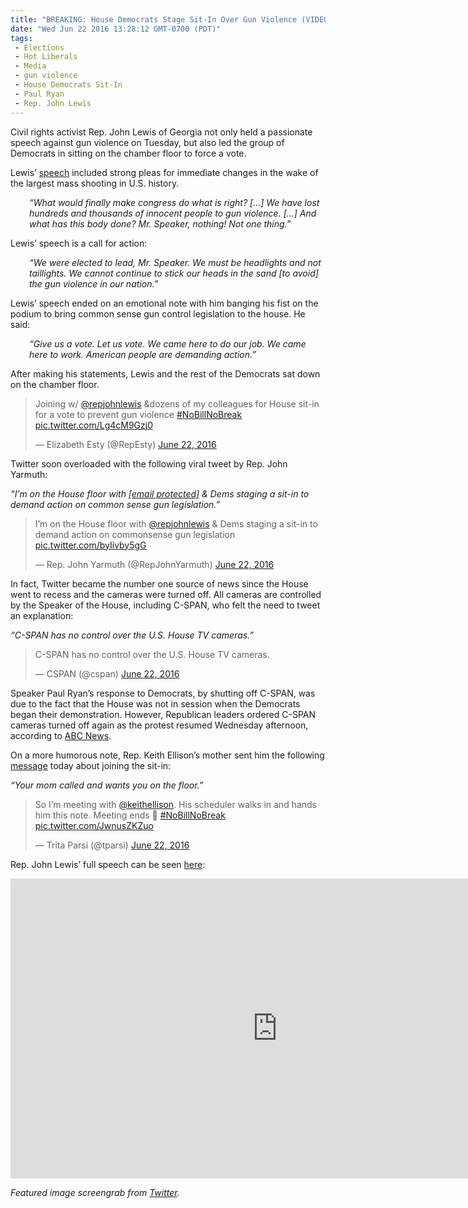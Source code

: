```yaml
---
title: "BREAKING: House Democrats Stage Sit-In Over Gun Violence (VIDEO)"
date: "Wed Jun 22 2016 13:28:12 GMT-0700 (PDT)"
tags: 
 - Elections
 - Hot Liberals
 - Media
 - gun violence
 - House Democrats Sit-In
 - Paul Ryan
 - Rep. John Lewis
---
```

<p><!-- Quick Adsense WordPress Plugin: http://quicksense.net/ --></p><p>Civil rights activist Rep. John Lewis of Georgia not only held a passionate speech against gun violence on Tuesday, but also led the group of Democrats in sitting on the chamber floor to force a vote.</p><p>Lewis&#x2019; <a href="https://www.youtube.com/watch?v=EZq2F9LcUrI" onclick="__gaTracker(&apos;send&apos;, &apos;event&apos;, &apos;outbound-article&apos;, &apos;https://www.youtube.com/watch?v=EZq2F9LcUrI&apos;, &apos;speech&apos;);">speech</a> included strong pleas for immediate changes in the wake of the largest mass shooting in U.S. history.</p><p style="padding-left: 30px;"><em>&#x201C;What would finally make congress do what is right? [&#x2026;] We have lost hundreds and thousands of innocent people to gun violence. [&#x2026;] And what has this body done? Mr. Speaker, nothing! Not one thing.&#x201D;</em></p><p>Lewis&#x2019; speech is a call for action:</p><p style="padding-left: 30px;"><em>&#x201C;We were elected to lead, Mr. Speaker. We must be headlights and not taillights. We cannot continue to stick our heads in the sand [to avoid] the gun violence in our nation.&#x201D;</em></p><p>Lewis&#x2019; speech ended on an emotional note with him banging his fist on the podium to bring common sense gun control legislation to the house. He said:</p><p style="padding-left: 30px;"><em>&#x201C;Give us a vote. Let us vote. We came here to do our job. We came here to work. American people are demanding action.&#x201D;</em></p><p>After making his statements, Lewis and the rest of the Democrats sat down on the chamber floor.</p><blockquote class="twitter-tweet" data-lang="en">
<p dir="ltr" lang="en">Joining w/ <a href="https://twitter.com/repjohnlewis" onclick="__gaTracker(&apos;send&apos;, &apos;event&apos;, &apos;outbound-article&apos;, &apos;https://twitter.com/repjohnlewis&apos;, &apos;@repjohnlewis&apos;);">@repjohnlewis</a> &amp;dozens of my colleagues for House sit-in for a vote to prevent gun violence <a href="https://twitter.com/hashtag/NoBillNoBreak?src=hash" onclick="__gaTracker(&apos;send&apos;, &apos;event&apos;, &apos;outbound-article&apos;, &apos;https://twitter.com/hashtag/NoBillNoBreak?src=hash&apos;, &apos;#NoBillNoBreak&apos;);">#NoBillNoBreak</a> <a href="https://t.co/Lg4cM9Gzj0" onclick="__gaTracker(&apos;send&apos;, &apos;event&apos;, &apos;outbound-article&apos;, &apos;https://t.co/Lg4cM9Gzj0&apos;, &apos;pic.twitter.com/Lg4cM9Gzj0&apos;);">pic.twitter.com/Lg4cM9Gzj0</a></p>
<p>&#x2014; Elizabeth Esty (@RepEsty) <a href="https://twitter.com/RepEsty/status/745642123647664128" onclick="__gaTracker(&apos;send&apos;, &apos;event&apos;, &apos;outbound-article&apos;, &apos;https://twitter.com/RepEsty/status/745642123647664128&apos;, &apos;June 22, 2016&apos;);">June 22, 2016</a></p></blockquote><p><script src="//platform.twitter.com/widgets.js" async charset="utf-8"></script></p><p>Twitter soon overloaded with the following viral tweet by Rep. John Yarmuth:</p><p><em>&#x201C;I&#x2019;m on the House floor with <a class="__cf_email__" href="/cdn-cgi/l/email-protection" data-cfemail="22c0a28862504752484d4a4c4e47554b51">[email&#xA0;protected]</a><script data-cfhash="f9e31" type="text/javascript">/* <![CDATA[ */!function(t,e,r,n,c,a,p){try{t=document.currentScript||function(){for(t=document.getElementsByTagName('script'),e=t.length;e--;)if(t[e].getAttribute('data-cfhash'))return t[e]}();if(t&&(c=t.previousSibling)){p=t.parentNode;if(a=c.getAttribute('data-cfemail')){for(e='',r='0x'+a.substr(0,2)|0,n=2;a.length-n;n+=2)e+='%'+('0'+('0x'+a.substr(n,2)^r).toString(16)).slice(-2);p.replaceChild(document.createTextNode(decodeURIComponent(e)),c)}p.removeChild(t)}}catch(u){}}()/* ]]> */</script> &amp; Dems staging a sit-in to demand action on common sense gun legislation.&#x201D;</em></p><blockquote class="twitter-tweet" data-lang="en"><p>
I&#x2019;m on the House floor with <a href="https://twitter.com/repjohnlewis" onclick="__gaTracker(&apos;send&apos;, &apos;event&apos;, &apos;outbound-article&apos;, &apos;https://twitter.com/repjohnlewis&apos;, &apos;@repjohnlewis&apos;);">@repjohnlewis</a> &amp; Dems staging a sit-in to demand action on commonsense gun legislation <a href="https://t.co/byIivby5gG" onclick="__gaTracker(&apos;send&apos;, &apos;event&apos;, &apos;outbound-article&apos;, &apos;https://t.co/byIivby5gG&apos;, &apos;pic.twitter.com/byIivby5gG&apos;);">pic.twitter.com/byIivby5gG</a></p>
<p>&#x2014; Rep. John Yarmuth (@RepJohnYarmuth) <a href="https://twitter.com/RepJohnYarmuth/status/745641223122259968" onclick="__gaTracker(&apos;send&apos;, &apos;event&apos;, &apos;outbound-article&apos;, &apos;https://twitter.com/RepJohnYarmuth/status/745641223122259968&apos;, &apos;June 22, 2016&apos;);">June 22, 2016</a>
</p></blockquote><p><script src="//platform.twitter.com/widgets.js" async charset="utf-8"></script></p><p>In fact, Twitter became the number one source of news since the House went to recess and the cameras were turned off. All cameras are controlled by the Speaker of the House, including C-SPAN, who felt the need to tweet an explanation:</p><p><em>&#x201C;C-SPAN has no control over the U.S. House TV cameras.&#x201D;</em></p><blockquote class="twitter-tweet" data-width="500"><p lang="en" dir="ltr">C-SPAN has no control over the U.S. House TV cameras.</p>
<p>&#x2014; CSPAN (@cspan) <a href="https://twitter.com/cspan/status/745643506786504704" onclick="__gaTracker(&apos;send&apos;, &apos;event&apos;, &apos;outbound-article&apos;, &apos;https://twitter.com/cspan/status/745643506786504704&apos;, &apos;June 22, 2016&apos;);">June 22, 2016</a></p></blockquote><p><script async src="//platform.twitter.com/widgets.js" charset="utf-8"></script></p><p><!-- Quick Adsense WordPress Plugin: http://quicksense.net/ --></p><p>Speaker Paul Ryan&#x2019;s response to Democrats, by shutting off C-SPAN, was due to the fact that the House was not in session when the Democrats began their demonstration. However, Republican leaders ordered C-SPAN cameras turned off again as the protest resumed Wednesday afternoon, according to <a href="http://abcnews.go.com/Politics/wireStory/house-democrats-stage-protest-dispute-guns-40044299" onclick="__gaTracker(&apos;send&apos;, &apos;event&apos;, &apos;outbound-article&apos;, &apos;http://abcnews.go.com/Politics/wireStory/house-democrats-stage-protest-dispute-guns-40044299&apos;, &apos;ABC News&apos;);">ABC News</a>.</p><p>On a more humorous note, Rep. Keith Ellison&#x2019;s mother sent him the following <a href="https://twitter.com/tparsi/status/745668721365098496/photo/1?ref_src=twsrc%5Etfw" onclick="__gaTracker(&apos;send&apos;, &apos;event&apos;, &apos;outbound-article&apos;, &apos;https://twitter.com/tparsi/status/745668721365098496/photo/1?ref_src=twsrc%5Etfw&apos;, &apos;message&apos;);">message</a> today about joining the sit-in:</p><p><em>&#x201C;Your mom called and wants you on the floor.&#x201D;</em></p><blockquote class="twitter-tweet" data-lang="en"><p>So I&#x2019;m meeting with <a href="https://twitter.com/keithellison" onclick="__gaTracker(&apos;send&apos;, &apos;event&apos;, &apos;outbound-article&apos;, &apos;https://twitter.com/keithellison&apos;, &apos;@keithellison&apos;);">@keithellison</a>. His scheduler walks in and hands him this note. Meeting ends &#x1F642; <a href="https://twitter.com/hashtag/NoBillNoBreak?src=hash" onclick="__gaTracker(&apos;send&apos;, &apos;event&apos;, &apos;outbound-article&apos;, &apos;https://twitter.com/hashtag/NoBillNoBreak?src=hash&apos;, &apos;#NoBillNoBreak&apos;);">#NoBillNoBreak</a> <a href="https://t.co/JwnusZKZuo" onclick="__gaTracker(&apos;send&apos;, &apos;event&apos;, &apos;outbound-article&apos;, &apos;https://t.co/JwnusZKZuo&apos;, &apos;pic.twitter.com/JwnusZKZuo&apos;);">pic.twitter.com/JwnusZKZuo</a></p>
<p>&#x2014; Trita Parsi (@tparsi) <a href="https://twitter.com/tparsi/status/745668721365098496" onclick="__gaTracker(&apos;send&apos;, &apos;event&apos;, &apos;outbound-article&apos;, &apos;https://twitter.com/tparsi/status/745668721365098496&apos;, &apos;June 22, 2016&apos;);">June 22, 2016</a></p></blockquote><p><script src="//platform.twitter.com/widgets.js" async charset="utf-8"></script></p><p>Rep. John Lewis&#x2019; full speech can be seen <a href="https://www.youtube.com/watch?v=EZq2F9LcUrI" onclick="__gaTracker(&apos;send&apos;, &apos;event&apos;, &apos;outbound-article&apos;, &apos;https://www.youtube.com/watch?v=EZq2F9LcUrI&apos;, &apos;here&apos;);">here</a>:</p><p><iframe width="853" height="480" src="https://www.youtube.com/embed/EZq2F9LcUrI" frameborder="0" allowfullscreen></iframe></p><p><em>Featured image screengrab from <a href="https://twitter.com/RepJohnYarmuth/status/745641223122259968" onclick="__gaTracker(&apos;send&apos;, &apos;event&apos;, &apos;outbound-article&apos;, &apos;https://twitter.com/RepJohnYarmuth/status/745641223122259968&apos;, &apos;Twitter&apos;);">Twitter</a>.</em></p><div style="font-size:0px;height:0px;line-height:0px;margin:0;padding:0;clear:both"></div>